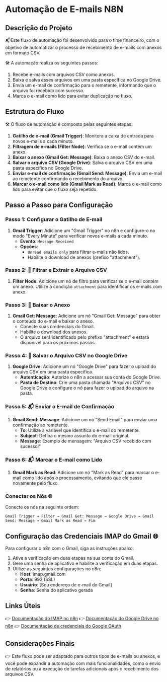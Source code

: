 # Automação de E-mails N8N 

## Descrição do Projeto

📬Este fluxo de automação foi desenvolvido para o time financeiro, 
com o objetivo de automatizar o processo de recebimento de e-mails com anexos em formato CSV.

🛠️ A automação realiza os seguintes passos:

1. Recebe e-mails com arquivos CSV como anexos.
2. Baixa e salva esses arquivos em uma pasta específica no Google Drive.
3. Envia um e-mail de confirmação para o remetente, informando que o arquivo foi recebido com sucesso.
4. Marca o e-mail como lido para evitar duplicação no fluxo.

## Estrutura do Fluxo

🛠️ O fluxo de automação é composto pelas seguintes etapas:

1. **Gatilho de e-mail (Gmail Trigger)**: Monitora a caixa de entrada para novos e-mails a cada minuto.
2. **Filtragem de e-mails (Filter Node)**: Verifica se o e-mail contém um anexo.
3. **Baixar o anexo (Gmail Get: Message)**: Baixa o anexo CSV do e-mail.
4. **Salvar o arquivo CSV (Google Drive)**: Salva o arquivo CSV em uma pasta específica no Google Drive.
5. **Enviar e-mail de confirmação (Gmail Send: Message)**: Envia um e-mail ao remetente confirmando o recebimento do arquivo.
6. **Marcar o e-mail como lido (Gmail Mark as Read)**: Marca o e-mail como lido para evitar que o fluxo seja repetido.

## Passo a Passo para Configuração

### Passo 1: Configurar o Gatilho de E-mail

1. **Gmail Trigger**: Adicione um "Gmail Trigger" no n8n e configure-o no modo "Every Minute" para verificar novos e-mails a cada minuto.
   - **Evento**: `Message Received`
   - **Opções**: 
     - `Unread emails only` para filtrar e-mails não lidos.
     - Habilite o download de anexos (prefixo "attachment").

 ### Passo 2: 📁 Filtrar e Extrair o Arquivo CSV

1. **Filter Node**: Adicione um nó de filtro para verificar se o e-mail contém um anexo. Utilize a condição `attachment` para identificar os e-mails com anexo.

### Passo 3: 📁 Baixar o Anexo

1. **Gmail Get: Message**: Adicione um nó "Gmail Get: Message" para obter o conteúdo do e-mail e baixar o anexo.
   - Conecte suas credenciais do Gmail.
   - Habilite o download dos anexos.
   - O arquivo será identificado pelo prefixo "attachment" e estará disponível para os próximos passos.

 ### Passo 4: 📁 Salvar o Arquivo CSV no Google Drive

1. **Google Drive**: Adicione um nó "Google Drive" para fazer o upload do arquivo CSV em uma pasta específica.
   - **Autenticação**: Autorize o n8n a acessar sua conta do Google Drive.
   - **Pasta de Destino**: Crie uma pasta chamada "Arquivos CSV" no Google Drive e configure o nó para fazer o upload do arquivo na pasta.

### Passo 5: 📬  Enviar o E-mail de Confirmação

1. **Gmail Send: Message**: Adicione um nó "Send Email" para enviar uma confirmação ao remetente.
   - **To**: Utilize a variável que identifica o e-mail do remetente.
   - **Subject**: Defina o mesmo assunto do e-mail original.
   - **Message**: Exemplo de mensagem: "Arquivo CSV recebido com sucesso!"

 ### Passo 6: 📬 Marcar o E-mail como Lido

1. **Gmail Mark as Read**: Adicione um nó "Mark as Read" para marcar o e-mail como lido após o processamento, evitando que ele passe novamente pelo fluxo.

 ### Conectar os Nós 🌐

Conecte os nós na seguinte ordem:

```
Gmail Trigger → Filter → Gmail Get: Message → Google Drive → Gmail Send: Message → Gmail Mark as Read → Fim
```

## Configuração das Credenciais IMAP do Gmail 🌐

Para configurar o n8n com o Gmail, siga as instruções abaixo:

1. Ative a verificação em duas etapas na sua conta do Gmail.
2. Gere uma senha de aplicativo e habilite a verificação em duas etapas.
3. Utilize as seguintes configurações no n8n:
   - **Host**: imap.gmail.com
   - **Porta**: 993 (SSL)
   - **Usuário**: [Seu endereço de e-mail do Gmail]
   - **Senha**: Senha do aplicativo gerada


 ## Links Úteis

👉 [Documentação do IMAP no n8n](https://docs.n8n.io/integrations/builtin/credentials/imap/gmail/)
👉 [Documentação do Google Drive no n8n](https://docs.n8n.io/integrations/builtin/app-nodes/n8n-nodes-base.googledrive/file-operations/)
👉 [Documentação de credenciais do Google OAuth](https://docs.n8n.io/integrations/builtin/credentials/google/oauth-generic/)

 ## Considerações Finais

👉 Este fluxo pode ser adaptado para outros tipos de e-mails ou anexos, e você pode expandir a automação com mais funcionalidades, como o envio de relatórios ou a execução de tarefas adicionais após o recebimento dos arquivos CSV.
